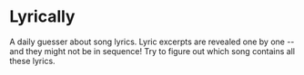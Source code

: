 # Lyrically

A daily guesser about song lyrics. Lyric excerpts are revealed one by one -- and they might not be in sequence! Try to figure out which song contains all these lyrics.
